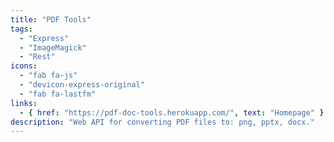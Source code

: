 ```yaml
---
title: "PDF Tools"
tags:
  - "Express"
  - "ImageMagick"
  - "Rest"
icons:
  - "fab fa-js"
  - "devicon-express-original"
  - "fab fa-lastfm"
links:
  - { href: "https://pdf-doc-tools.herokuapp.com/", text: "Homepage" }
description: "Web API for converting PDF files to: png, pptx, docx."
---
```

